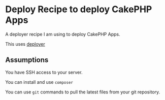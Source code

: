 # Deploy Recipe to deploy CakePHP Apps

A deployer recipe I am using to deploy CakePHP Apps.

This uses [deployer](https://deployer.org/)

## Assumptions 

You have SSH access to your server. 

You can install and use `composer` 

You can use `git` commands to pull the latest files from your git repository. 
